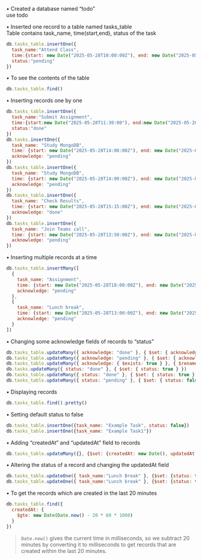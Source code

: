 • Created a database named “todo”  
        use todo  

• Inserted one record to a table named tasks_table  
Table contains task_name, time(start,end), status of the task  
```js
db.tasks_table.insertOne({
  task_name:"Attend Class",
  time:{start: new Date("2025-05-28T10:00:00Z"), end: new Date("2025-05-28T18:00:00Z")},
  status:"pending"
})
```

• To see the contents of the table  
```js
db.tasks_table.find()
```

• Inserting records one by one  
```js
db.tasks_table.insertOne({
  task_name:"Submit Assignment",
  time:{start:new Date("2025-05-28T11:30:00"), end:new Date("2025-05-28T12:00:00")},
  status:"done"
})
db.tasks.insertOne({
  task_name: "Study MongoDB",
  time: {start: new Date("2025-05-28T14:00:00Z"), end: new Date("2025-05-28T15:00:00Z")},
  acknowledge: "pending"
})
db.tasks_table.insertOne({
  task_name: "Study MongoDB",
  time: {start: new Date("2025-05-28T14:00:00Z"), end: new Date("2025-05-28T15:00:00Z")},
  acknowledge: "pending"
})
db.tasks_table.insertOne({
  task_name: "Check Results",
  time: {start: new Date("2025-05-28T15:15:00Z"), end: new Date("2025-05-28T15:30:00Z")},
  acknowledge: "done"
})
db.tasks_table.insertOne({
  task_name: "Join Teams call",
  time: {start: new Date("2025-05-28T13:50:00Z"), end: new Date("2025-05-28T17:30:00Z")},
  acknowledge: "pending"
})
```

• Inserting multiple records at a time  
```js
db.tasks_table.insertMany([
  {
    task_name: "Assignment",
    time: {start: new Date("2025-05-28T18:00:00Z"), end: new Date("2025-05-28T19:00:00Z")},
    acknowledge: "pending"
  },
  {
    task_name: "Lunch break",
    time: {start: new Date("2025-05-28T13:00:00Z"), end: new Date("2025-05-28T13:30:00Z")},
    acknowledge: "pending"
  }
])
```

• Changing some acknowledge fields of records to “status”  
```js
db.tasks_table.updateMany({ acknowledge: "done" }, { $set: { acknowledge: true } })
db.tasks_table.updateMany({ acknowledge: "pending" }, { $set: { acknowledge: false } })
db.tasks_table.updateMany({ acknowledge: { $exists: true } }, { $rename: { "acknowledge": "status" } })
db.tasks.updateMany({ status: "done" }, { $set: { status: true } })
db.tasks_table.updateMany({ status: "done" }, { $set: { status: true } })
db.tasks_table.updateMany({ status: "pending" }, { $set: { status: false } })
```

• Displaying records  
```js
db.tasks_table.find().pretty()
```

• Setting default status to false  
```js
db.tasks_table.insertOne({task_name: "Example Task", status: false})
db.tasks_table.insertOne({task_name: "Example Task1"})
```

• Adding “createdAt” and “updatedAt” field to records  
```js
db.tasks_table.updateMany({}, {$set: {createdAt: new Date(), updatedAt: new Date()}})
```

• Altering the status of a record and changing the updatedAt field  
```js
db.tasks_table.updateOne({ task_name:"Lunch Break" }, {$set: {status: true, updatedAt: new Date()}})
db.tasks_table.updateOne({ task_name:"Lunch break" }, {$set: {status: true, updatedAt: new Date()}})
```

• To get the records which are created in the last 20 minutes  
```js
db.tasks_table.find({
  createdAt: {
    $gte: new Date(Date.now() - 20 * 60 * 1000)
  }
})
```

> `Date.now()` gives the current time in milliseconds, so we subtract 20 minutes by converting it to milliseconds to get records that are created within the last 20 minutes.
